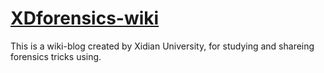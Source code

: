 # [XDforensics-wiki](https://xdforensics-wiki.github.io/XDforensics-wiki/)
This is a wiki-blog created by Xidian University, for studying and shareing forensics tricks using.
